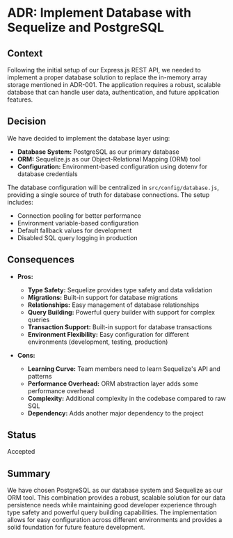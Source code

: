 # ADR: Implement Database with Sequelize and PostgreSQL

## Context

Following the initial setup of our Express.js REST API, we needed to implement a proper database solution to replace the in-memory array storage mentioned in ADR-001. The application requires a robust, scalable database that can handle user data, authentication, and future application features.

## Decision

We have decided to implement the database layer using:

- **Database System:** PostgreSQL as our primary database
- **ORM:** Sequelize.js as our Object-Relational Mapping (ORM) tool
- **Configuration:** Environment-based configuration using dotenv for database credentials

The database configuration will be centralized in `src/config/database.js`, providing a single source of truth for database connections. The setup includes:
- Connection pooling for better performance
- Environment variable-based configuration
- Default fallback values for development
- Disabled SQL query logging in production

## Consequences

- **Pros:**
  - **Type Safety:** Sequelize provides type safety and data validation
  - **Migrations:** Built-in support for database migrations
  - **Relationships:** Easy management of database relationships
  - **Query Building:** Powerful query builder with support for complex queries
  - **Transaction Support:** Built-in support for database transactions
  - **Environment Flexibility:** Easy configuration for different environments (development, testing, production)

- **Cons:**
  - **Learning Curve:** Team members need to learn Sequelize's API and patterns
  - **Performance Overhead:** ORM abstraction layer adds some performance overhead
  - **Complexity:** Additional complexity in the codebase compared to raw SQL
  - **Dependency:** Adds another major dependency to the project

## Status
Accepted

## Summary

We have chosen PostgreSQL as our database system and Sequelize as our ORM tool. This combination provides a robust, scalable solution for our data persistence needs while maintaining good developer experience through type safety and powerful query building capabilities. The implementation allows for easy configuration across different environments and provides a solid foundation for future feature development.
